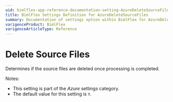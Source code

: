 ```yaml
---
uid: bimlflex-app-reference-documentation-setting-AzureDeleteSourceFiles
title: BimlFlex Settings Definition for AzureDeleteSourceFiles
summary: Documentation of settings option within BimlFlex for AzureDeleteSourceFiles
varigenceProduct: BimlFlex
varigenceArticleType: Reference
---
```


# Delete Source Files

Determines if the source files are deleted once processing is completed.

Notes:

* This setting is part of the *Azure* settings category.
* The default value for this setting is `Y`.
